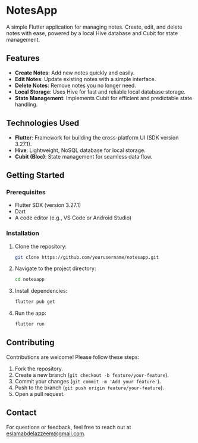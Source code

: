 # NotesApp

A simple Flutter application for managing notes. Create, edit, and delete notes with ease, powered by a local Hive database and Cubit for state management.

## Features
- **Create Notes**: Add new notes quickly and easily.
- **Edit Notes**: Update existing notes with a simple interface.
- **Delete Notes**: Remove notes you no longer need.
- **Local Storage**: Uses Hive for fast and reliable local database storage.
- **State Management**: Implements Cubit for efficient and predictable state handling.

## Technologies Used
- **Flutter**: Framework for building the cross-platform UI (SDK version 3.27.1).
- **Hive**: Lightweight, NoSQL database for local storage.
- **Cubit (Bloc)**: State management for seamless data flow.

## Getting Started

### Prerequisites
- Flutter SDK (version 3.27.1)
- Dart
- A code editor (e.g., VS Code or Android Studio)

### Installation
1. Clone the repository:
   ```bash
   git clone https://github.com/yourusername/notesapp.git
   ```
2. Navigate to the project directory:
   ```bash
   cd notesapp
   ```
3. Install dependencies:
   ```bash
   flutter pub get
   
   ```
5. Run the app:
   ```bash
   flutter run
   ```

## Contributing
Contributions are welcome! Please follow these steps:
1. Fork the repository.
2. Create a new branch (`git checkout -b feature/your-feature`).
3. Commit your changes (`git commit -m 'Add your feature'`).
4. Push to the branch (`git push origin feature/your-feature`).
5. Open a pull request.



## Contact
For questions or feedback, feel free to reach out at [eslamabdelazzeem@gmail.com](mailto:eslamabdelazzeem@gmail.com).
